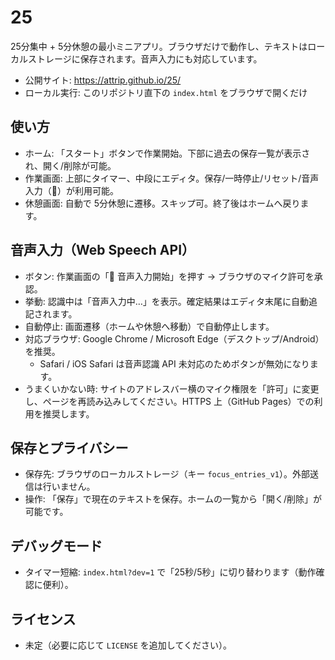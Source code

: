 # 25

25分集中 + 5分休憩の最小ミニアプリ。ブラウザだけで動作し、テキストはローカルストレージに保存されます。音声入力にも対応しています。

- 公開サイト: https://attrip.github.io/25/
- ローカル実行: このリポジトリ直下の `index.html` をブラウザで開くだけ

## 使い方
- ホーム: 「スタート」ボタンで作業開始。下部に過去の保存一覧が表示され、開く/削除が可能。
- 作業画面: 上部にタイマー、中段にエディタ。保存/一時停止/リセット/音声入力（🎤）が利用可能。
- 休憩画面: 自動で 5分休憩に遷移。スキップ可。終了後はホームへ戻ります。

## 音声入力（Web Speech API）
- ボタン: 作業画面の「🎤 音声入力開始」を押す → ブラウザのマイク許可を承認。
- 挙動: 認識中は「音声入力中…」を表示。確定結果はエディタ末尾に自動追記されます。
- 自動停止: 画面遷移（ホームや休憩へ移動）で自動停止します。
- 対応ブラウザ: Google Chrome / Microsoft Edge（デスクトップ/Android）を推奨。
  - Safari / iOS Safari は音声認識 API 未対応のためボタンが無効になります。
- うまくいかない時: サイトのアドレスバー横のマイク権限を「許可」に変更し、ページを再読み込みしてください。HTTPS 上（GitHub Pages）での利用を推奨します。

## 保存とプライバシー
- 保存先: ブラウザのローカルストレージ（キー `focus_entries_v1`）。外部送信は行いません。
- 操作: 「保存」で現在のテキストを保存。ホームの一覧から「開く/削除」が可能です。

## デバッグモード
- タイマー短縮: `index.html?dev=1` で「25秒/5秒」に切り替わります（動作確認に便利）。

## ライセンス
- 未定（必要に応じて `LICENSE` を追加してください）。
